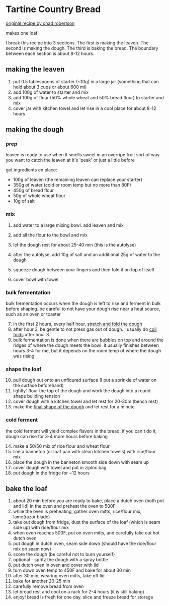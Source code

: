 # Tartine Country Bread

[original recipe by chad robertson](https://tartinebakery.com/stories/country-bread)

makes one loaf

I break this recipe into 3 sections. The first is making the leaven. The second is making the dough. The third is baking the bread. The boundary between each section is about 8-12 hours.

## making the leaven

1. put 0.5 tablespoons of starter (~10g) in a large jar (something that can hold about 3 cups or about 600 ml)
2. add 100g of water to starter and mix
3. add 100g of flour (50% whole wheat and 50% bread flour) to starter and mix
4. cover jar with kitchen towel and let rise in a cool place for about 8-12 hours

## making the dough

### prep

leaven is ready to use when it smells sweet in an overripe fruit sort of way. you want to catch the leaven at it's 'peak' or just a little before

get ingredients en place:

- 100g of leaven (the remaining leaven can replace your starter)
- 350g of water (cold or room temp but no more than 80F)
- 450g of bread flour
- 50g of whole wheat flour
- 10g of salt

### mix

1. add water to a large mixing bowl. add leaven and mix
2. add all the flour to the bowl and mix
3. let the dough rest for about 25-40 min (this is the autolyse)

4. after the autolyse, add 10g of salt and an additional 25g of water to the dough
5. squeeze dough between your fingers and then fold it on top of itself
6. cover bowl with towel

### bulk fermentation

bulk fermentation occurs when the dough is left to rise and ferment in bulk before shaping. be careful to not have your dough rise near a heat source, such as an oven or toaster

7. in the first 2 hours, every half hour, [stretch and fold the dough](https://www.youtube.com/watch?v=mwtTZK7_t08)
8. after hour 3, be gentle to not press gas out of dough. I usually do [coil folds](https://www.youtube.com/watch?v=6JQm2n4aVZc) after hour 3.
9. bulk fermentation is done when there are bubbles on top and around the ridges of where the dough meets the bowl. it usually finishes between hours 3-4 for me, but it depends on the room temp of where the dough was rising

### shape the loaf

10. pull dough out onto an unfloured surface (I put a sprinkle of water on the surface beforehand)
11. lightly` flour the top of the dough and work the dough into a round shape building tension
12. cover dough with a kitchen towel and let rest for 20-30m (bench rest)
13. make the [final shape of the dough](https://www.youtube.com/watch?v=IWA0RAAsBHg) and let rest for a minute

### cold ferment

the cold ferment will yield complex flavors in the bread. if you can't do it, dough can rise for 3-4 more hours before baking

14. make a 50/50 mix of rice flour and wheat flour
15. line a banneton (or loaf pan with clean kitchen towels) with rice/flour mix
16. place the dough in the banneton smooth side down with seam up
17. cover dough with towel and put in ziploc bag
18. put dough in the fridge for ~12 hours

## bake the loaf

1. about 20 min before you are ready to bake, place a dutch oven (both pot and lid) in the oven and preheat the oven to 500F
2. while the oven is preheating, gather oven mitts, rice/flour mix, lame(razor blade)
3. take out dough from fridge, dust the surface of the loaf (which is seam side up) with rice/flour mix
4. when oven reaches 500F, put on oven mitts, and carefully take out hot dutch oven
5. put dough in dutch oven, seam side down (should have the rice/flour mix on seam now)
6. score the dough (be careful not to burn yourself)
7. optional - spritz the dough with a spray bottle
8. put dutch oven in oven and cover with lid
9. turn down oven temp to 450F and bake for about 30 min
10. after 30 min, wearing oven mitts, take off lid
11. bake for another 20-25 min
12. carefully remove bread from oven
13. let bread rest and cool on a rack for 2-4 hours (it is still baking)
14. enjoy! bread is fresh for one day. slice and freeze bread for storage
